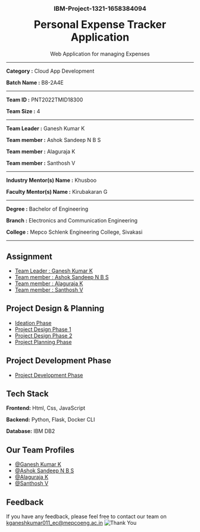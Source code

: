 <p align="center" style="margin-bottom: 0px !important;"></p>
<h3 align="center" style="margin-top: 0px;">IBM-Project-1321-1658384094</h3>

<p align="center" style="margin-bottom: 0px !important;"></p>
<h1 align="center" style="margin-top: 0px;">Personal Expense Tracker Application</h1>
<p align="center" >Web Application for managing Expenses</p>

---

**Category    :** Cloud App Development

**Batch Name  :** B8-2A4E

---

**Team ID     :** PNT2022TMID18300

**Team Size   :** 4

---

**Team Leader :** Ganesh Kumar K

**Team member :** Ashok Sandeep N B S

**Team member :** Alaguraja K

**Team member :** Santhosh V

---

**Industry Mentor(s) Name :** Khusboo

**Faculty Mentor(s) Name  :** Kirubakaran G

---

**Degree	 :**	Bachelor of Engineering

**Branch	 :**	Electronics and Communication Engineering

**College	:**	Mepco Schlenk Engineering College, Sivakasi

---

## Assignment  
 - [Team Leader : Ganesh Kumar K](https://github.com/IBM-EPBL/IBM-Project-1321-1658384094/tree/main/Assessments/Ganesh%20Kumar%20K)
 - [Team member : Ashok Sandeep N B S](https://github.com/IBM-EPBL/IBM-Project-1321-1658384094/tree/main/Assessments/Ashok%20Sandeep%20N%20B%20S)
 - [Team member : Alaguraja K](https://github.com/IBM-EPBL/IBM-Project-1321-1658384094/tree/main/Assessments/Alaguraja%20K)
 - [Team member : Santhosh V](https://github.com/IBM-EPBL/IBM-Project-1321-1658384094/tree/main/Assessments/Santhosh%20V)


## Project Design & Planning
- [Ideation Phase](https://github.com/IBM-EPBL/IBM-Project-1321-1658384094/tree/main/Project%20Design%20%26%20Planning/Ideation%20Phase)
- [Project Design Phase 1](https://github.com/IBM-EPBL/IBM-Project-1321-1658384094/tree/main/Project%20Design%20%26%20Planning/Project%20Design%20Phase%201)
- [Project Design Phase 2](https://github.com/IBM-EPBL/IBM-Project-1321-1658384094/tree/main/Project%20Design%20%26%20Planning/Project%20Design%20Phase%202)
- [Project Planning Phase](https://github.com/IBM-EPBL/IBM-Project-1321-1658384094/tree/main/Project%20Design%20%26%20Planning/Project%20Planning%20Phase)


## Project Development Phase
- [Project Development Phase](https://github.com/IBM-EPBL/IBM-Project-1321-1658384094/tree/main/Project%20Development%20Phase)


## Tech Stack

**Frontend:** Html, Css, JavaScript

**Backend:** Python, Flask, Docker CLI

**Database:** IBM DB2


## Our Team Profiles
- [@Ganesh Kumar K](https://github.com/kganeshkumar011)
- [@Ashok Sandeep N B S](https://github.com/ashoksandeepnbs1987)
- [@Alaguraja K](https://github.com/ibm-nalaiyathiran)
- [@Santhosh V](https://github.com/santhoshv30)


## Feedback
If you have any feedback, please feel free to contact our team on kganeshkumar011_ec@mepcoeng.ac.in
![Thank You](https://github.com/kganeshkumar011/Mine/blob/main/Thank%20You.jpg)
